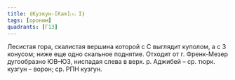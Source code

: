```yaml
---
title: ⦗Кузкун-[Кая]⒯ I⦘
tags: [ороним]
quadrants: [Г13]
---
```


Лесистая гора, скалистая вершина которой с С выглядит куполом, а с З конусом;
ниже еще одно скальное поднятие. Отходит от г. Френк-Мезер дугообразно ЮВ–ЮЗ,
ниспадая слева в верх. р. Аджибей – ср. тюрк. кузгун – ворон; ср. РПН кузгун.
